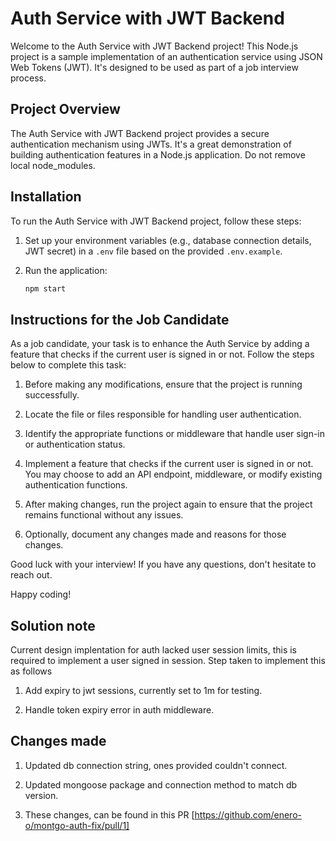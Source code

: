 # Auth Service with JWT Backend

Welcome to the Auth Service with JWT Backend project! This Node.js project is a sample implementation of an authentication service using JSON Web Tokens (JWT). It's designed to be used as part of a job interview process.

## Project Overview

The Auth Service with JWT Backend project provides a secure authentication mechanism using JWTs. It's a great demonstration of building authentication features in a Node.js application. Do not remove local node_modules.

## Installation

To run the Auth Service with JWT Backend project, follow these steps:

1. Set up your environment variables (e.g., database connection details, JWT secret) in a `.env` file based on the provided `.env.example`.

2. Run the application:

    ```bash
    npm start
    ```

## Instructions for the Job Candidate

As a job candidate, your task is to enhance the Auth Service by adding a feature that checks if the current user is signed in or not. Follow the steps below to complete this task:

1. Before making any modifications, ensure that the project is running successfully.

2. Locate the file or files responsible for handling user authentication.

3. Identify the appropriate functions or middleware that handle user sign-in or authentication status.

4. Implement a feature that checks if the current user is signed in or not. You may choose to add an API endpoint, middleware, or modify existing authentication functions.

5. After making changes, run the project again to ensure that the project remains functional without any issues.

6. Optionally, document any changes made and reasons for those changes.


Good luck with your interview! If you have any questions, don't hesitate to reach out.

Happy coding!

## Solution note

Current design implentation for auth lacked user session limits, this is required to implement a user signed in session. Step taken to implement this as follows

1. Add expiry to jwt sessions, currently set to 1m for testing.

2. Handle token expiry error in auth middleware. 

## Changes made

1. Updated db connection string, ones provided couldn't connect.

2. Updated mongoose package and connection method to match db version.

3. These changes, can be found in this PR [https://github.com/enero-o/montgo-auth-fix/pull/1]

